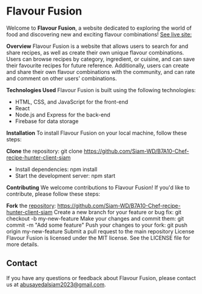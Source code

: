 # __Flavour Fusion__ #
Welcome to __Flavour Fusion__, a website dedicated to exploring the world of food and discovering new and exciting flavour combinations!
 [See live site:](https://flavour-fusion-80440.web.app/) 

__Overview__
Flavour Fusion is a website that allows users to search for and share recipes, as well as create their own unique flavour combinations. Users can browse recipes by category, ingredient, or cuisine, and can save their favourite recipes for future reference. Additionally, users can create and share their own flavour combinations with the community, and can rate and comment on other users' combinations.

**Technologies Used**
Flavour Fusion is built using the following technologies:

- HTML, CSS, and JavaScript for the front-end
- React
- Node.js and Express for the back-end
- Firebase for data storage

**Installation**
To install Flavour Fusion on your local machine, follow these steps:

__Clone__ the repository: git clone https://github.com/Siam-WD/B7A10-Chef-recipe-hunter-client-siam
* Install dependencies: npm install
* Start the development server: npm start

__Contributing__
We welcome contributions to Flavour Fusion! If you'd like to contribute, please follow these steps:

**Fork** the [repository](https://github.com/Siam-WD/B7A10-Chef-recipe-hunter-client-siam): https://github.com/Siam-WD/B7A10-Chef-recipe-hunter-client-siam
Create a new branch for your feature or bug fix: git checkout -b my-new-feature
Make your changes and commit them: git commit -m "Add some feature"
Push your changes to your fork: git push origin my-new-feature
Submit a pull request to the main repository
License
Flavour Fusion is licensed under the MIT license. See the LICENSE file for more details.

## **Contact** ##
If you have any questions or feedback about Flavour Fusion, please contact us at abusayedalsiam2023@gmail.com.
